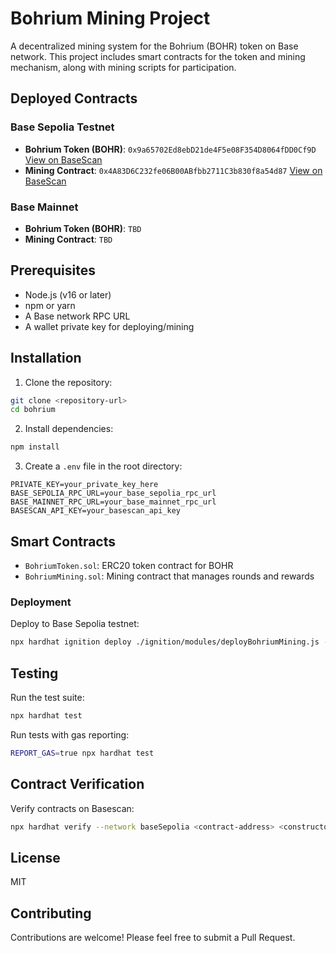 # Bohrium Mining Project

A decentralized mining system for the Bohrium (BOHR) token on Base network. This project includes smart contracts for the token and mining mechanism, along with mining scripts for participation.

## Deployed Contracts

### Base Sepolia Testnet
- **Bohrium Token (BOHR)**: `0x9a65702Ed8ebD21de4F5e08F354D8064fDD0Cf9D` [View on BaseScan](https://sepolia.basescan.org/address/0x9a65702Ed8ebD21de4F5e08F354D8064fDD0Cf9D)
- **Mining Contract**: `0x4A83D6C232fe06B00ABfbb2711C3b830f8a54d87` [View on BaseScan](https://sepolia.basescan.org/address/0x4A83D6C232fe06B00ABfbb2711C3b830f8a54d87)

### Base Mainnet
- **Bohrium Token (BOHR)**: `TBD`
- **Mining Contract**: `TBD`

## Prerequisites

- Node.js (v16 or later)
- npm or yarn
- A Base network RPC URL
- A wallet private key for deploying/mining

## Installation

1. Clone the repository:
```bash
git clone <repository-url>
cd bohrium
```

2. Install dependencies:
```bash
npm install
```

3. Create a `.env` file in the root directory:
```env
PRIVATE_KEY=your_private_key_here
BASE_SEPOLIA_RPC_URL=your_base_sepolia_rpc_url
BASE_MAINNET_RPC_URL=your_base_mainnet_rpc_url
BASESCAN_API_KEY=your_basescan_api_key
```

## Smart Contracts

- `BohriumToken.sol`: ERC20 token contract for BOHR
- `BohriumMining.sol`: Mining contract that manages rounds and rewards

### Deployment

Deploy to Base Sepolia testnet:
```bash
npx hardhat ignition deploy ./ignition/modules/deployBohriumMining.js --network baseSepolia
```

## Testing

Run the test suite:
```bash
npx hardhat test
```

Run tests with gas reporting:
```bash
REPORT_GAS=true npx hardhat test
```

## Contract Verification

Verify contracts on Basescan:
```bash
npx hardhat verify --network baseSepolia <contract-address> <constructor-arguments>
```

## License

MIT

## Contributing

Contributions are welcome! Please feel free to submit a Pull Request.
